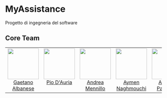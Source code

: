 # MyAssistance
Progetto di ingegneria del software


<h2>Core Team</h2>

<table>
  <tbody>
    <tr>
      </td>
        <td align="center" valign="top">
        <img width="100" height="100" src="https://github.com/tanosk8.png?s=150">
        <br>
        <a href="https://github.com/tanosk8">Gaetano Albanese</a>
      </td>
      </td>
        <td align="center" valign="top">
        <img width="100" height="100" src="https://github.com/Pio98.png?s=150">
        <br>
        <a href="https://github.com/Pio98">Pio D'Auria</a>
      </td>      
      <td align="center" valign="top">
        <img width="100" height="100" src="https://github.com/HandyMenny.png?s=150">
        <br>
        <a href="https://github.com/HandyMenny">Andrea Mennillo</a>
      </td>          
      <td align="center" valign="top">
        <img width="100" height="100" src="https://github.com/aymen94.png?s=150">
        <br>
        <a href="https://github.com/aymen94">Aymen Naghmouchi</a>
      </td>    
      <td align="center" valign="top">
        <img width="100" height="100" src="https://github.com/FonzTech.png?s=150">
        <br>
        <a href="https://github.com/FonzTech">Alfonso Pauciello</a>
      </tr>
  </tbody>
</table>
